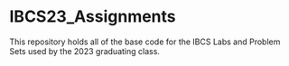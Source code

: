 # IBCS23_Assignments

This repository holds all of the base code for the IBCS Labs and Problem Sets used by the 2023 graduating class. 
